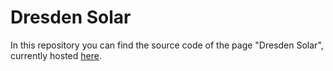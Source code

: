 # Dresden Solar
In this repository you can find the source code of the page "Dresden Solar", currently hosted [here](https://pv-dd.netlify.app/).

